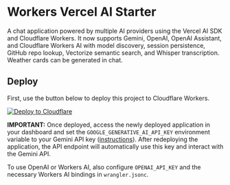 # Workers Vercel AI Starter

A chat application powered by multiple AI providers using the Vercel AI SDK and Cloudflare Workers. It now supports Gemini, OpenAI, OpenAI Assistant, and Cloudflare Workers AI with model discovery, session persistence, GitHub repo lookup, Vectorize semantic search, and Whisper transcription. Weather cards can be generated in chat.

## Deploy

First, use the button below to deploy this project to Cloudflare Workers.

[![Deploy to Cloudflare](https://deploy.workers.cloudflare.com/button)](https://deploy.workers.cloudflare.com/?url=https://github.com/kristianfreeman/workers-vercel-ai-starter)

**IMPORTANT:** Once deployed, access the newly deployed application in your dashboard and set the `GOOGLE_GENERATIVE_AI_API_KEY` environment variable to your Gemini API key ([instructions](https://ai.google.dev/gemini-api/docs/api-key)). After redeploying the application, the API endpoint will automatically use this key and interact with the Gemini API.

To use OpenAI or Workers AI, also configure `OPENAI_API_KEY` and the necessary Workers AI bindings in `wrangler.jsonc`.

